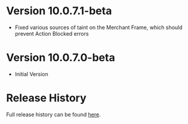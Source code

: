 # Version 10.0.7.1-beta

* Fixed various sources of taint on the Merchant Frame, which should prevent Action Blocked errors

# Version 10.0.7.0-beta

* Initial Version

# Release History

Full release history can be found [here](https://github.com/kstange/MerchantPlus/wiki/Release-Notes).

